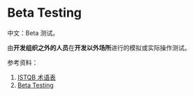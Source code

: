 
# Beta Testing

中文：Beta 测试。

由**开发组织之外的人员**在**开发以外场所**进行的模拟或实际操作测试。

参考资料：

1. [ISTQB 术语表](https://www.cstqb.cn/ISTQB%C2%AE%E6%9C%AF%E8%AF%AD%E8%A1%A8.html)
2. [Beta Testing](https://www.tutorialspoint.com/software_testing_dictionary/beta_testing.htm)
